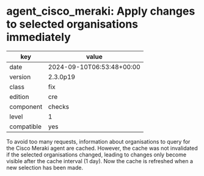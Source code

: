 [//]: # (werk v2)
# agent_cisco_meraki: Apply changes to selected organisations immediately

key        | value
---------- | ---
date       | 2024-09-10T06:53:48+00:00
version    | 2.3.0p19
class      | fix
edition    | cre
component  | checks
level      | 1
compatible | yes

To avoid too many requests, information about organisations to query for the Cisco Meraki agent are cached.
However, the cache was not invalidated if the selected organisations changed, leading to changes only become visible after the cache interval (1 day).
Now the cache is refreshed when a new selection has been made.